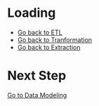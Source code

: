 # Loading

- [Go back to ETL](ETL.md)
- [Go back to Tranformation](transformation.md)
- [Go back to Extraction](extraction.md)









# Next Step

[Go to Data Modeling](data_modeling.md)
